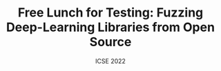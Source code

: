 ---
title: "Free Lunch for Testing: Fuzzing Deep-Learning Libraries from Open Source"
collection: publications
permalink: /publication/2022-icse-freefuzz
excerpt: 'Anjiang Wei, Yinlin Deng, <b>Chenyuan Yang</b>, Lingming Zhang'
date: 'ICSE 2022'
venue: 'Paper'
paperurl: 'https://arxiv.org/abs/2201.06589'
citation: 'Your Name, You. (2009). &quot;Paper Title Number 1.&quot; <i>Journal 1</i>. 1(1).'
---